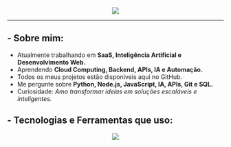 <div align="center">
  <img src="https://readme-typing-svg.herokuapp.com?font=Fira+Code&size=24&pause=1000&center=true&vCenter=true&width=435&lines=Caio+Rog%C3%A9rio+Braz%C3%A3o;Desenvolvedor" />
</div>

---

## - Sobre mim:

- Atualmente trabalhando em **SaaS, Inteligência Artificial e Desenvolvimento Web.**
- Aprendendo **Cloud Computing, Backend, APIs, IA e Automação.**
- Todos os meus projetos estão disponíveis aqui no GitHub.
- Me pergunte sobre **Python, Node.js, JavaScript, IA, APIs, Git e SQL.**
- Curiosidade: *Amo transformar ideias em soluções escaláveis e inteligentes.*

## - Tecnologias e Ferramentas que uso:

<p align="center">
  <img src="https://skillicons.dev/icons?i=python,js,java,nodejs,react,html,css,tailwind,git,github,docker,linux,mysql,postgres,figma" />
</p>

